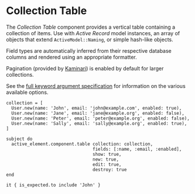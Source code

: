 # Collection Table

The _Collection Table_ component provides a vertical table containing a collection of items. Use with _Active Record_ model instances, an array of objects that extend `ActiveModel::Naming`, or simple hash-like objects.

Field types are automatically inferred from their respective database columns and rendered using an appropriate formatter.

Pagination (provided by [Kaminari](https://github.com/kaminari/kaminari)) is enabled by default for larger collections.

See the [full keyword argument specification](options.html) for information on the various available options.

```rspec:html
collection = [
  User.new(name: 'John', email: 'john@example.com', enabled: true),
  User.new(name: 'Jane', email: 'jane@example.org', enabled: false),
  User.new(name: 'Peter', email: 'peter@example.org', enabled: false),
  User.new(name: 'Sally', email: 'sally@example.org', enabled: true),
]

subject do
  active_element.component.table collection: collection,
                                 fields: [:name, :email, :enabled],
                                 show: true,
                                 new: true,
                                 edit: true,
                                 destroy: true
end

it { is_expected.to include 'John' }
```
